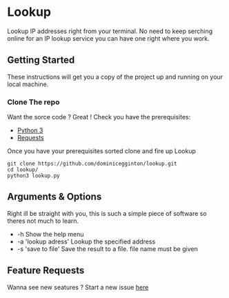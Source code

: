 # Lookup

Lookup IP addresses right from your terminal. No need to keep serching online for an IP lookup service you can have one right where you work. 

## Getting Started

These instructions will get you a copy of the project up and running on your local machine.

### Clone The repo

Want the sorce code ? Great ! Check you have the prerequisites: 

- [Python 3](https://www.python.org/)
- [Requests](http://docs.python-requests.org/en/master/)

Once you have your prerequisites sorted clone and fire up Lookup

```
git clone https://github.com/dominicegginton/lookup.git
cd lookup/
python3 lookup.py
```
## Arguments & Options

Right ill be straight with you, this is such a simple piece of software so theres not much to learn.

- -h Show the help menu
- -a 'lookup adress' Lookup the specified address
- -s 'save to file' Save the result to a file. file name must be given

## Feature Requests

Wanna see new seatures ? Start a new issue [here](https://github.com/dominicegginton/lookup/issues)